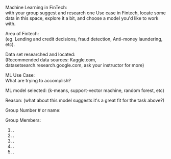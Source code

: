 Machine Learning in FinTech:  
with your group suggest and research one Use case in Fintech, locate some data in this space, explore it a bit, and choose a model you'd like to work with.

Area of Fintech:  
(eg. Lending and credit decisions, fraud detection, Anti-money laundering, etc). 

Data set researched and located:  
(Recommended data sources: Kaggle.com, datasetsearch.research.google.com, ask your instructor for more) 

ML Use Case:  
What are trying to accomplish?

ML model selected: (k-means, support-vector machine, random forest, etc)

Reason: (what about this model suggests it's a great fit for the task above?)

Group Number # or name: 

Group Members: 
1. .
2. .
3. .
4. .
5. . 
